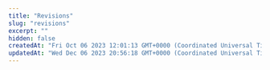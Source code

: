 ```yaml
---
title: "Revisions"
slug: "revisions"
excerpt: ""
hidden: false
createdAt: "Fri Oct 06 2023 12:01:13 GMT+0000 (Coordinated Universal Time)"
updatedAt: "Wed Dec 06 2023 20:56:18 GMT+0000 (Coordinated Universal Time)"
---
```

